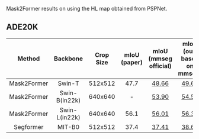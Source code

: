 Mask2Former results on using the HL map obtained from PSPNet.

## ADE20K
|   Method    |   Backbone    | Crop Size | mIoU (paper) |                                                                                                  mIoU (mmseg official)                                                                                                   |  mIoU (our, based on mmseg)  |
|:-----------:|:-------------:|:---------:|:------------:|:------------------------------------------------------------------------------------------------------------------------------------------------------------------------------------------------------------------------:|:----------------------------:|
| Mask2Former |    Swin-T     |  512x512  |     47.7     |                   [48.66](https://download.openmmlab.com/mmsegmentation/v0.5/mask2former/mask2former_swin-t_8xb2-160k_ade20k-512x512/mask2former_swin-t_8xb2-160k_ade20k-512x512_20221203_234230.json)                   | [49.67](20230725_165931.log) |
| Mask2Former | Swin-B(in22k) |  640x640  |      -       | [53.90](https://download.openmmlab.com/mmsegmentation/v0.5/mask2former/mask2former_swin-b-in22k-384x384-pre_8xb2-160k_ade20k-640x640/mask2former_swin-b-in22k-384x384-pre_8xb2-160k_ade20k-640x640_20221203_235230.json) | [54.51](20230724_075547.log) |
| Mask2Former | Swin-L(in22k) |  640x640  |     56.1     | [56.01](https://download.openmmlab.com/mmsegmentation/v0.5/mask2former/mask2former_swin-b-in22k-384x384-pre_8xb2-160k_ade20k-640x640/mask2former_swin-b-in22k-384x384-pre_8xb2-160k_ade20k-640x640_20221203_235230.json) | [56.31](20230723_221527.log) |
|  Segformer  |    MIT-B0     | 512x512	  |    37.4	     |                         [37.41](https://download.openmmlab.com/mmsegmentation/v0.5/segformer/segformer_mit-b0_512x512_160k_ade20k/segformer_mit-b0_512x512_160k_ade20k_20210726_101530.log.json)                         |          [38.67]()           |